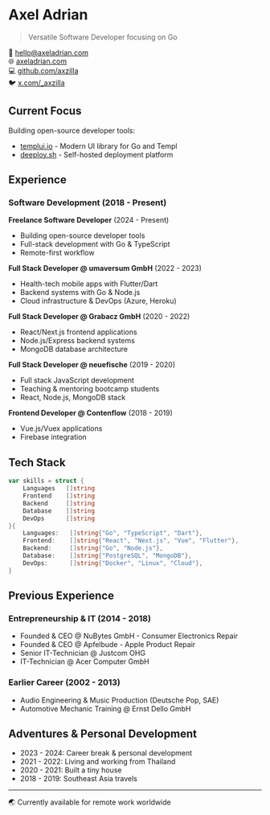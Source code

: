 # Axel Adrian
> Versatile Software Developer focusing on Go

📧 hello@axeladrian.com  
🌐 [axeladrian.com](https://axeladrian.com)  
💻 [github.com/axzilla](https://github.com/axzilla)  
🐦 [x.com/_axzilla](https://x.com/_axzilla)

## Current Focus
Building open-source developer tools:
- [templui.io](https://templui.io) - Modern UI library for Go and Templ
- [deeploy.sh](https://deeploy.sh) - Self-hosted deployment platform

## Experience

### Software Development (2018 - Present)

**Freelance Software Developer** (2024 - Present)
- Building open-source developer tools
- Full-stack development with Go & TypeScript
- Remote-first workflow

**Full Stack Developer @ umaversum GmbH** (2022 - 2023)
- Health-tech mobile apps with Flutter/Dart
- Backend systems with Go & Node.js
- Cloud infrastructure & DevOps (Azure, Heroku)

**Full Stack Developer @ Grabacz GmbH** (2020 - 2022)
- React/Next.js frontend applications
- Node.js/Express backend systems
- MongoDB database architecture

**Full Stack Developer @ neuefische** (2019 - 2020)
- Full stack JavaScript development
- Teaching & mentoring bootcamp students
- React, Node.js, MongoDB stack

**Frontend Developer @ Contenflow** (2018 - 2019)
- Vue.js/Vuex applications
- Firebase integration

## Tech Stack
```go
var skills = struct {
    Languages   []string
    Frontend    []string
    Backend     []string
    Database    []string
    DevOps      []string
}{
    Languages:   []string{"Go", "TypeScript", "Dart"},
    Frontend:    []string{"React", "Next.js", "Vue", "Flutter"},
    Backend:     []string{"Go", "Node.js"},
    Database:    []string{"PostgreSQL", "MongoDB"},
    DevOps:      []string{"Docker", "Linux", "Cloud"},
}
```

## Previous Experience

### Entrepreneurship & IT (2014 - 2018)
- Founded & CEO @ NuBytes GmbH - Consumer Electronics Repair
- Founded & CEO @ Apfelbude - Apple Product Repair
- Senior IT-Technician @ Justcom OHG
- IT-Technician @ Acer Computer GmbH

### Earlier Career (2002 - 2013)
- Audio Engineering & Music Production (Deutsche Pop, SAE)
- Automotive Mechanic Training @ Ernst Dello GmbH

## Adventures & Personal Development
- 2023 - 2024: Career break & personal development
- 2021 - 2022: Living and working from Thailand
- 2020 - 2021: Built a tiny house
- 2018 - 2019: Southeast Asia travels

---
🌏 Currently available for remote work worldwide
